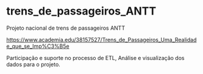 # trens_de_passageiros_ANTT
Projeto nacional de trens de passageiros ANTT

https://www.academia.edu/38157527/Trens_de_Passageiros_Uma_Realidade_que_se_Imp%C3%B5e

Participação e suporte no processo de ETL, Análise e visualização dos dados para o projeto.
